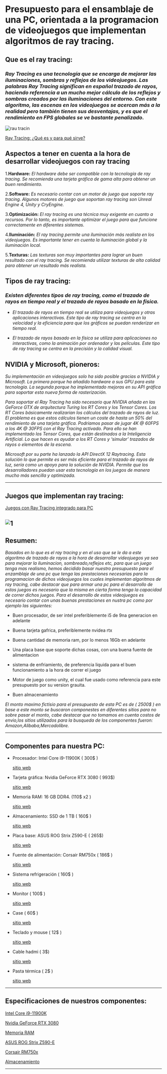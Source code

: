 
<!--INTEGRANTEAS:
    JUAN ZANABRIA
    GABRIEL SILVA -->

# **Presupuesto para el ensamblaje de una PC, orientada a la programacion de videojuegos que implementan algoritmos de ray tracing.**

## **Que es el ray tracing:**
### *Ray Tracing es una tecnología que se encarga de mejorar las iluminaciones, sombras y reflejos de los videojuegos. Las palabras Ray Tracing significan en español trazado de rayos, haciendo referencia a un mucho mejor cálculo de los reflejos y sombras creados por las iluminaciones del entorno. Con este algoritmo, las escenas en los videojuegos se acercan más a la realidad pero también tienen sus desventajas, y es que el rendimiento en FPS globales se ve bastante penalizado.*

![rau tracin](https://www.ionos.es/digitalguide/fileadmin/DigitalGuide/Screenshots_2022/raytracing_en.png)

[Ray Tracing: ¿Qué es y para qué sirve?](https://www.geeknetic.es/Ray-Tracing/que-es-y-para-que-sirve "Mas sobre ray tracing")

## **Aspectos a tener en cuenta a la hora de desarrollar videojuegos con ray tracing**

1.**Hardware:**  *El hardware debe ser compatible con la tecnología de ray tracing. Se recomienda una tarjeta gráfica de gama alta para obtener un buen rendimiento.*

2.**Software:** *Es necesario contar con un motor de juego que soporte ray tracing. Algunos motores de juego que soportan ray tracing son Unreal Engine 4, Unity y CryEngine.*

3.**Optimización:** *El ray tracing es una técnica muy exigente en cuanto a recursos. Por lo tanto, es importante optimizar el juego para que funcione correctamente en diferentes sistemas.*

4.**Iluminación:** *El ray tracing permite una iluminación más realista en los videojuegos. Es importante tener en cuenta la iluminación global y la iluminación local.*

5.**Texturas:** *Las texturas son muy importantes para lograr un buen resultado con el ray tracing. Se recomienda utilizar texturas de alta calidad para obtener un resultado más realista.*

## **Tipos de ray tracing:**

### *Existen diferentes tipos de ray tracing, como el trazado de rayos en tiempo real y el trazado de rayos basado en la física.*

+ *El trazado de rayos en tiempo real se utiliza para videojuegos y otras aplicaciones interactivas. Este tipo de ray tracing se centra en la velocidad y la eficiencia para que los gráficos se puedan renderizar en tiempo real.*

+ *El trazado de rayos basado en la física se utiliza para aplicaciones no interactivas, como la animación por ordenador y las películas. Este tipo de ray tracing se centra en la precisión y la calidad visual.*

## **NVIDIA y Microsoft, pioneros:**

*Su implementación en videojuegos solo ha sido posible gracias a NVIDIA y Microsoft. La primera porque ha añadido hardware a sus GPU para esta tecnología. La segunda porque ha implementado mejoras en su API gráfica para soportar esta nueva forma de rasterización.*

*Para soportar el Ray Tracing ha sido necesario que NVIDIA añada en las GeForce GTX de arquitectura Turing los RT Cores y los Tensor Cores. Los RT Cores básicamente realizarían los cálculos del trazado de rayos de luz. El problema es que estos cálculos tienen un coste de hasta un 50% del rendimiento de una tarjeta gráfica. Podríamos pasar de jugar 4K @ 60FPS a los 4K @ 30FPS con el Ray Tracing activado. Para ello se han implementado los Tensor Cores, que están destinados a la Inteligencia Artificial. Lo que hacen es ayudar a los RT Cores y ‘simular’ trazados de rayos o elementos de la escena.*

*Microsoft por su parte ha lanzado la API DirectX 12 Raytracing. Esta solución lo que permite es ser más eficiente para el trazado de rayos de luz, sería como un apoyo para la solución de NVIDIA. Permite que los desarrolladores puedan usar esta tecnología en los juegos de manera mucho más sencilla y optimizada.*

---
## **Juegos que implementan ray tracing:** 
[Juegos con Ray Tracing integrado para PC](https://hardwaresfera.com/articulos/juegos-con-ray-tracing/#Juegos_con_Ray_Tracing_integrado_para_PC "Ver lista de juegos")

![1](https://images.squarespace-cdn.com/content/v1/55ef0e29e4b099e22cdc9eea/1559574796068-AQ3VEZ0SBX1O5PKA0LWZ/Battlefield+V+Screenshot+2019.06.01+-+21.16.31.18.png?format=1500w)
---
## **Resumen:**
*Basados en lo que es el ray tracing y en el uso que se le da a este algoritmo de trazado de rayos a la hora de desarrollar videojuegos ya sea para mejorar la iluminacion, sombreado,reflejos etc, para que un juego tenga mas realismo, hemos decidido basar nuestro presupuesto para el enzamblaje de una pc que tenga las prestaciones necesarias para la programacion de dichos videojuegos los cuales implementan algoritmos de ray tracing, cabe destacar que para armar una pc para el desarrollo de estos juegos es necesario que la misma en cierta forma tenga la capacidad de correr dichos juegos.*
*Para el desarrollo de estos videojuegos es necesario contar con unas buenas prestaciones en nustra pc como por ejemplo las siguientes:*

+ Buen procesador, de ser intel preferiblemente i5 de 9na generacion en adelante

+ Buena tarjeta gafrica, preferiblemente nvidea rtx 

+ Buena cantidad de memoria ram, por lo menos 16Gb en adelante

+ Una placa base que soporte dichas cosas, con una buena fuente de alimentacion

+ sistema de enfriamiento, de preferencia liquida para el buen funcionamiento a la hora de correr el juego

+ Motor de juego como unity, el cual fue usado como referencia para este presupuesto por su version grauita.

+ Buen almacenamiento


*El monto maximo fictisio para el presupuesto de esta PC es de ( 2500$ ) en base a este monto se buscaron componestes en diferentes sitios para no sobre pasar el monto, cabe destacar que no tomamos en cuenta costos de envio,los sitios utilizados para la busqueda de los componentes fueron: Amazon,Alibaba,Mercadolibre.*

---


## **Componentes para nuestra PC:**

+ Procesador: Intel Core i9-11900K ( 300$ )

  [sitio web](https://www.amazon.com/-/es/i9-11900K-Procesador-escritorio-desbloqueado-seleccionado/dp/B08X6PPTTH/ref=sr_1_1?__mk_es_US=%C3%85M%C3%85%C5%BD%C3%95%C3%91&crid=H5HR4Y49YV7Y&keywords=Intel+Core+i9-11900K&qid=1689527785&sprefix=ddr4%2B5000%2Bmhz%2Caps%2C229&sr=8-1 "Informacion del procesador")

+ Tarjeta gráfica: Nvidia GeForce RTX 3080 ( 993$) 

    [sitio web](https://www.amazon.com/-/es/GeForce-RTX-3080-LHR-10G/dp/B0995S7548/ref=sr_1_4?__mk_es_US=%C3%85M%C3%85%C5%BD%C3%95%C3%91&crid=30P56CL7A6TTJ&keywords=Nvidia+GeForce+RTX+3080&qid=1689528829&sprefix=nvidia+geforce+rtx+3080%2Caps%2C409&sr=8-4 "Informacion de la tarjeta grafica")

+ Memoria RAM: 16 GB DDR4. (110$ x2 ) 

    [sitio web](https://www.amazon.com/-/es/Kingston-escritorio-KF432C16BBAK2-32-3200-MHz/dp/B097HNF3ZQ/ref=sr_1_19?__mk_es_US=%C3%85M%C3%85%C5%BD%C3%95%C3%91&keywords=DDR4%2B5000%2BMHz&qid=1689519472&sr=8-19&th=1 "Informacion de las RAM")

+ Almacenamiento: SSD de 1 TB ( 160$ )

    [sitio web](https://articulo.mercadolibre.com.ve/MLV-707659611-disco-samsung-980-m2-2280-1tb-pci-express-30-x4-nvme-_JM#position=6&search_layout=grid&type=item&tracking_id=4f93bb97-4d99-476f-b9fe-68fb61179659 "Informacion del SSD")
+ Placa base: ASUS ROG Strix Z590-E ( 265$)

    [sitio web](https://www.alibaba.com/product-detail/Original-new-motherboard-for-ASUS-ROG_1600878610341.html?spm=a2700.galleryofferlist.normal_offer.d_title.21ec1214WnCOE4 "Informacion de la placa")

+ Fuente de alimentación: Corsair RM750x ( 186$ )

    [sitio web](https://www.amazon.com/-/es/Corsair-Watt-Gold-alimentaci%C3%B3n-completamente/dp/B079HGN5QS/ref=sr_1_2?__mk_es_US=%C3%85M%C3%85%C5%BD%C3%95%C3%91&crid=25L4SFM04YALC&keywords=Corsair+RM750x&qid=1689520506&sprefix=corsair+rm750x+%2Caps%2C447&sr=8-2 "Informacion de la fuente")

+ Sistema refrigeración ( 160$ )

    [sitio web](https://articulo.mercadolibre.com.ve/MLV-736814545-sistema-de-refrigeracion-liquida-msi-mag-coreliquid-240-cool-_JM#position=1&search_layout=stack&type=item&tracking_id=99f74f6e-1020-4a63-850c-7c86579638b4 "Informacion de sistema de refrigeracion")

+ Monitor ( 100$ )

    [sitio web](https://articulo.mercadolibre.com.ve/MLV-744911701-monitor-msi-optix-g24c-24-full-hd-1ms-144-hz-_JM#position=2&search_layout=grid&type=item&tracking_id=d5f94c68-91d0-4110-90e9-f238a209b7df "Informacion del monitor")

+ Case ( 60$ )

    [sitio web](https://articulo.mercadolibre.com.ve/MLV-737208150-case-gamemax-gamer-fan-nova-n6-led-sin-fuente-otiesca-_JM#position=3&search_layout=grid&type=item&tracking_id=0a989f27-1cd8-4ab9-86c2-516f185b783c "Informacion del case")

+ Teclado y mouse ( 12$ )

    [sitio web](https://articulo.mercadolibre.com.ve/MLV-736440446-kit-teclado-y-mouse-gaming-gamer-luminoso-luces-pc-laptop-_JM#position=2&search_layout=grid&type=item&tracking_id=05e2f42e-34cc-4374-b42f-6c5c000ec575 "informacion de teclado/mause")

+ Cable hadmi ( 3$)

    [sitio web](https://articulo.mercadolibre.com.ve/MLV-702768296-cable-hdmi-de-15m-tipo-a-full-hd-y-4k-uhd-_JM#position=3&search_layout=grid&type=item&tracking_id=b26eeb32-63d0-42f2-80dd-3f57ea9578f5 "Informacion HDMI")

+ Pasta térmica ( 2$ )

    [sitio web](https://articulo.mercadolibre.com.ve/MLV-750471248-pasta-termica-disipadora-de-calor-jeringa-gris-30g-procsador-_JM#position=1&search_layout=grid&type=item&tracking_id=d9e4254e-ffd9-46a6-acb2-4bb2427bce47 "Informacion")

---

## **Especificaciones de nuestros componentes:**

[Intel Core i9-11900K ](https://www.intel.la/content/www/xl/es/products/sku/212325/intel-core-i911900k-processor-16m-cache-up-to-5-30-ghz/specifications.html)

[Nvidia GeForce RTX 3080](https://latam.msi.com/Graphics-Card/GeForce-RTX-3080-GAMING-Z-TRIO-10G-LHR/Specification)

[Memoria RAM](https://www.kingston.com/es/memory/gaming/kingston-fury-beast-ddr4-rgb-memory#specifications)

[ASUS ROG Strix Z590-E](https://rog.asus.com/latin/motherboards/rog-strix/rog-strix-z590-e-gaming-wifi-model/spec/)

[Corsair RM750x](https://www.corsair.com/lm/es/p/psu/cp-9020179-na/rmx-series-rm750x-750-watt-80-plus-gold-certified-fully-modular-psu-cp-9020179-na#tech-specs)

[Almacenamiento](https://www.samsung.com/es/memory-storage/nvme-ssd/980-1tb-nvme-pcie-gen-3-mz-v8v1t0bw/)


---


